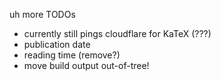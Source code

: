 uh more TODOs

- currently still pings cloudflare for KaTeX (???)
- publication date
- reading time (remove?)
- move build output out-of-tree!
